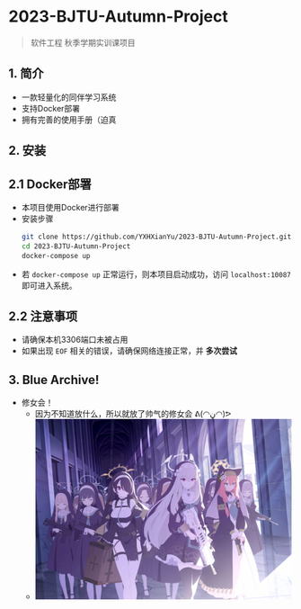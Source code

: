 # 2023-BJTU-Autumn-Project

> 软件工程 秋季学期实训课项目

## 1. 简介

* 一款轻量化的同伴学习系统
* 支持Docker部署
* 拥有完善的使用手册（迫真

## 2. 安装

## 2.1 Docker部署

* 本项目使用Docker进行部署
* 安装步骤
  ```bash
  git clone https://github.com/YXHXianYu/2023-BJTU-Autumn-Project.git
  cd 2023-BJTU-Autumn-Project
  docker-compose up
  ```
* 若 `docker-compose up` 正常运行，则本项目启动成功，访问 `localhost:10087` 即可进入系统。

## 2.2 注意事项

* 请确保本机3306端口未被占用
* 如果出现 `EOF` 相关的错误，请确保网络连接正常，并 **多次尝试**

## 3. Blue Archive!

* 修女会！
  * 因为不知道放什么，所以就放了帅气的修女会 ᕕ(◠ڼ◠)ᕗ​
  * ![修女会](./README/修女会.jpg)